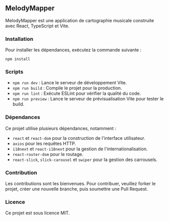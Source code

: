 ## MelodyMapper

MelodyMapper est une application de cartographie musicale construite avec React, TypeScript et Vite.

### Installation

Pour installer les dépendances, exécutez la commande suivante :

```
npm install
```

### Scripts

- `npm run dev` : Lance le serveur de développement Vite.
- `npm run build` : Compile le projet pour la production.
- `npm run lint` : Exécute ESLint pour vérifier la qualité du code.
- `npm run preview` : Lance le serveur de prévisualisation Vite pour tester le build.

### Dépendances

Ce projet utilise plusieurs dépendances, notamment :

- `react` et `react-dom` pour la construction de l'interface utilisateur.
- `axios` pour les requêtes HTTP.
- `i18next` et `react-i18next` pour la gestion de l'internationalisation.
- `react-router-dom` pour le routage.
- `react-slick`, `slick-carousel` et `swiper` pour la gestion des carrousels.

### Contribution

Les contributions sont les bienvenues. Pour contribuer, veuillez forker le projet, créer une nouvelle branche, puis soumettre une Pull Request.

### Licence

Ce projet est sous licence MIT.
